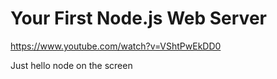 # Your First Node.js Web Server
https://www.youtube.com/watch?v=VShtPwEkDD0

Just hello node on the screen